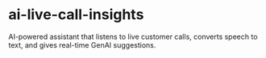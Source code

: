# ai-live-call-insights
AI-powered assistant that listens to live customer calls, converts speech to text, and gives real-time GenAI suggestions.
